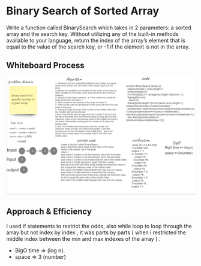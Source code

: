 # Binary Search of Sorted Array
Write a function called BinarySearch which takes in 2 parameters: a sorted array and the search key. Without utilizing any of the built-in methods available to your language, return the index of the array’s element that is equal to the value of the search key, or -1 if the element is not in the array.

## Whiteboard Process
![whiteboard image](./chal3img.png)
## Approach & Efficiency
I used if statements to restrict the odds, also while loop to loop through the array but not index by index , it was parts by parts  ( when i restricted the middle index between the min and max indexes of the array ) .
 * BigO time => (log n).
*  space => 3 (number)